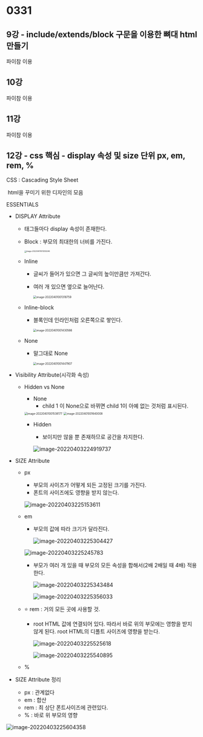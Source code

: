 # 0331



## 9강 - include/extends/block 구문을 이용한 뼈대 html 만들기

파이참 이용



## 10강

파이참 이용



## 11강

파이참 이용



## 12강 - css 핵심 - display 속성 및 size 단위 px, em, rem, %

CSS : Cascading Style Sheet

​	html을 꾸미기 위한 디자인의 모음



ESSENTIALS



- DISPLAY Attribute

  - 태그들마다 display 속성이 존재한다.

  - Block : 부모의 최대한의 너비를 가진다.

    <img src="0331.assets/image-20220401001259246.png" alt="image-20220401001259246" style="zoom:33%;" />

  - Inline

    - 글씨가 들어가 있으면 그 글씨의 높이만큼만 가져간다.

    - 여러 개 있으면 옆으로 늘어난다.

      <img src="0331.assets/image-20220401001318759.png" alt="image-20220401001318759" style="zoom: 50%;" />

  - Inline-block

    - 블록인데 인라인처럼 오른쪽으로 쌓인다.

      <img src="0331.assets/image-20220401001430566.png" alt="image-20220401001430566" style="zoom:50%;" />

  - None

    - 말그대로 None

      <img src="0331.assets/image-20220401001447907.png" alt="image-20220401001447907" style="zoom:50%;" />





- Visibility Attribute(시각화 속성) 

  - Hidden vs None

    - None
      - child 1 이 None으로 바뀌면 child 1이 아예 없는 것처럼 표시된다.
    
    <img src="0331.assets/image-20220401001538177.png" alt="image-20220401001538177" style="zoom:50%;" />
    
    <img src="0331.assets/image-20220401001640008.png" alt="image-20220401001640008" style="zoom:50%;" />
    
    - Hidden
    
      - 보이지만 않을 뿐 존재하므로 공간을 차지한다.
    
      ![image-20220403224919737](0331.assets/image-20220403224919737.png)



- SIZE Attribute

  - px

    - 부모의 사이즈가 어떻게 되든 고정된 크기를 가진다.
    - 폰트의 사이즈에도 영향을 받지 않는다.

    ![image-20220403225153611](0331.assets/image-20220403225153611.png)

  - em

    - 부모의 값에 따라 크기가 달라진다.

      ![image-20220403225304427](0331.assets/image-20220403225304427.png)

    ![image-20220403225245783](0331.assets/image-20220403225245783.png)

    - 부모가 여러 개 있을 때 부모의 모든 속성을 합해서(2배 2배일 때 4배) 적용한다.

      ![image-20220403225343484](0331.assets/image-20220403225343484.png)

      ![image-20220403225356033](0331.assets/image-20220403225356033.png)

  - :star: rem : 거의 모든 곳에 사용할 것.

    - root HTML 값에 연결되어 있다. 따라서 바로 위의 부모에는 영향을 받지 않게 된다. root HTML의 디폴트 사이즈에 영향을 받는다.

      ![image-20220403225525618](0331.assets/image-20220403225525618.png)

      ![image-20220403225540895](0331.assets/image-20220403225540895.png)

  - %





- SIZE Attribute 정리	
  - px : 관계없다
  - em : 합산
  - rem : 최 상단 폰트사이즈에 관련있다.
  - % : 바로 위 부모의 영향

![image-20220403225604358](0331.assets/image-20220403225604358.png)
